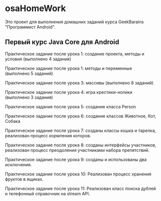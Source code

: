 # osaHomeWork 

Это проект для выполнения домашних заданий курса GeekBarains "Программист Android".

## Первый курс Java Core для Android

Практическое задание после урока 1: создание проекта, методы и условия (выполнено 4 задания)

Практическое задание после урока 1: методы и переменные (выполнено 5 заданий)

Практическое задание после урока 3: массивы (выполнено 8 заданий)

Практическое задание после урока 4: игра крестики-нолики (выполнено 3 задания)

Практическое задание после урока 5: создание класса Person

Практическое задание после урока 6: создание классов Животное, Кот, Собака

Практическое задание после урока 7: созданы классы кошка и тарелка, реализован процесс кормления которов.

Практическое задание после урока 8: созданы интерфейсы участников, реализован процесс преодоления участниками набора препятствий.

Практическое задание после урока 9: созданы и использованы два исключения.

Практическое задание после урока 10: Реализован процесс хранения фруктов в ящиках.

Практическое задание после урока 11: Реализован класс поиска дублей и телефонный справочник на stream API.







